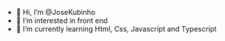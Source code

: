 - 👋 Hi, I’m @JoseKubinho
- 👀 I’m interested in front end
- 🌱 I’m currently learning Html, Css, Javascript and Typescript


<!---
JoseKubinho/JoseKubinho is a ✨ special ✨ repository because its `README.md` (this file) appears on your GitHub profile.
You can click the Preview link to take a look at your changes.
--->
